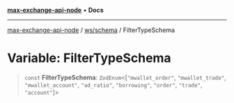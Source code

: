 [**max-exchange-api-node**](../../../README.md) • **Docs**

***

[max-exchange-api-node](../../../modules.md) / [ws/schema](../README.md) / FilterTypeSchema

# Variable: FilterTypeSchema

> `const` **FilterTypeSchema**: `ZodEnum`\<[`"mwallet_order"`, `"mwallet_trade"`, `"mwallet_account"`, `"ad_ratio"`, `"borrowing"`, `"order"`, `"trade"`, `"account"`]\>
